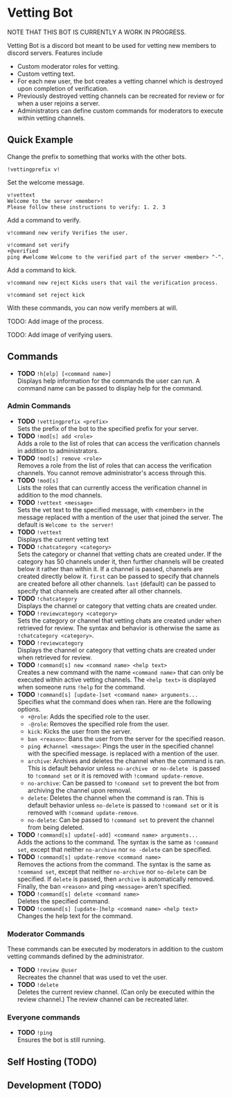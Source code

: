 <!--
Copyright (c) 2020 Rosetta Roberts

This program and source code are distributed under the Affero GPL.
 -->

# Vetting Bot

NOTE THAT THIS BOT IS CURRENTLY A WORK IN PROGRESS.

Vetting Bot is a discord bot meant to be used for vetting new members to discord servers.
Features include
* Custom moderator roles for vetting.
* Custom vetting text.
* For each new user, the bot creates a vetting channel which is destroyed upon completion of verification.
* Previously destroyed vetting channels can be recreated for review or for when a user rejoins a server.
* Administrators can define custom commands for moderators to execute within vetting channels.

## Quick Example

Change the prefix to something that works with the other bots.
```shell script
!vettingprefix v!
```

Set the welcome message.

```
v!vettext
Welcome to the server <member>!
Please follow these instructions to verify: 1. 2. 3
```

Add a command to verify.

```
v!command new verify Verifies the user.
```

```
v!command set verify
+@verified
ping #welcome Welcome to the verified part of the server <member> ^-^.
```

Add a command to kick.

```
v!command new reject Kicks users that vail the verification process.
```

```
v!command set reject kick
```

With these commands, you can now verify members at will.

TODO: Add image of the process.

TODO: Add image of verifying users.

## Commands
* **TODO** `!h[elp] [<command name>] `  
Displays help information for the commands the user can run. A command name can be passed to display help for the
 command.

### Admin Commands
* **TODO** `!vettingprefix <prefix>`  
Sets the prefix of the bot to the specified prefix for your server.
* **TODO** `!mod[s] add <role>`  
Adds a role to the list of roles that can access the verification channels in addition to administrators.
* **TODO** `!mod[s] remove <role>`  
Removes a role from the list of roles that can access the verification channels. You cannot remove administrator's
 access through this.
* **TODO** `!mod[s]`  
Lists the roles that can currently access the verification channel in addition to the mod channels.
* **TODO** `!vettext <message>`  
Sets the vet text to the specified message, with \<member\> in the message replaced with a mention of the user that
joined the server. The default is
`Welcome to the server!`
* **TODO** `!vettext`  
Displays the current vetting text
* **TODO** `!chatcategory <category>`  
Sets the category or channel that vetting chats are created under. If the category has 50 channels under it, then
further channels will be created below it rather than within it. If a channel is passed, channels are created
directly below it. `first` can be passed to specify that channels are created before all other channels. `last` (default) can
 be passed to specify that channels are created after all other channels. 
* **TODO** `!chatcategory`  
Displays the channel or category that vetting chats are created under.
* **TODO** `!reviewcategory <category>`  
Sets the category or channel that vetting chats are created under when retrieved for review. The syntax and behavior
 is otherwise the same as `!chatcategory <category>`.
* **TODO** `!reviewcategory`  
Displays the channel or category that vetting chats are created under when retrieved for review.
* **TODO** `!command[s] new <command name> <help text>`  
Creates a new command with the name `<command name>` that can only be executed within active vetting channels.
The `<help text>` is displayed when someone runs `!help` for the command.
* **TODO** `!command[s] [update-]set <command name> arguments...`  
Specifies what the command does when ran. Here are the following options.
    * `+@role`: Adds the specified role to the user.
    * `-@role`: Removes the specified role from the user.
    * `kick`: Kicks the user from the server.
    * `ban <reason>`: Bans the user from the server for the specified reason.
    * `ping #channel <message>`: Pings the user in the specified channel with the specified message. <user> is
     replaced with a mention of the user.
    * `archive`: Archives and deletes the channel when the command is ran. This is default behavior unless `no-archive
    ` or `no-delete
    ` is passed to `!command set` or it is removed with `!command update-remove`.
    * `no-archive`: Can be passed to `!command set` to prevent the bot from archiving the channel upon removal.
    * `delete`: Deletes the channel when the command is ran. This is default behavior unless `no-delete` is passed to
     `!command set` or it is removed with `!command update-remove`.
    * `no-delete`: Can be passed to `!command set` to prevent the channel from being deleted.
* **TODO** `!command[s] update[-add] <command name> arguments...`  
Adds the actions to the command. The syntax is the same as `!command set`, except that neither `no-archive` nor `no
-delete` can be specified.
* **TODO** `!command[s] update-remove <command name>`  
Removes the actions from the command. The syntax is the same as `!command set`, except that neither `no-archive` nor
`no-delete` can be specified. If `delete` is passed, then `archive` is automatically removed. Finally, the ban
 `<reason>` and ping `<message>` aren't specified. 
* **TODO** `!command[s] delete <command name>`  
Deletes the specified command.
* **TODO** `!command[s] [update-]help <command name> <help text>`  
Changes the help text for the command.

### Moderator Commands

These commands can be executed by moderators in addition to the custom vetting commands defined by the administrator.
* **TODO** `!review @user`  
  Recreates the channel that was used to vet the user.
* **TODO** `!delete`  
  Deletes the current review channel. (Can only be executed within the review channel.) The review channel can be
   recreated later.

### Everyone commands

* **TODO** `!ping`  
  Ensures the bot is still running.
  
## Self Hosting (TODO)

## Development (TODO)
